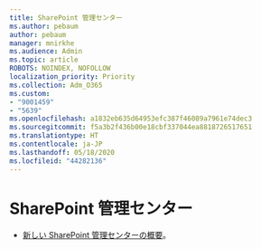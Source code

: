 ```yaml
---
title: SharePoint 管理センター
ms.author: pebaum
author: pebaum
manager: mnirkhe
ms.audience: Admin
ms.topic: article
ROBOTS: NOINDEX, NOFOLLOW
localization_priority: Priority
ms.collection: Adm_O365
ms.custom:
- "9001459"
- "5639"
ms.openlocfilehash: a1832eb635d64953efc387f46089a7961e74dec3
ms.sourcegitcommit: f5a3b2f436b00e18cbf337044ea8818726517651
ms.translationtype: HT
ms.contentlocale: ja-JP
ms.lasthandoff: 05/18/2020
ms.locfileid: "44282136"
---
```

# <a name="sharepoint-admin-center"></a>SharePoint 管理センター

- [新しい SharePoint 管理センターの概要](https://docs.microsoft.com/sharepoint/get-started-new-admin-center)。
